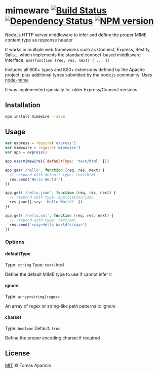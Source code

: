 # mimeware [![Build Status](https://api.travis-ci.org/h2non/mimeware.svg?branch=master)][travis] [![Dependency Status](https://gemnasium.com/h2non/mimeware.svg)][gemnasium] [![NPM version](https://badge.fury.io/js/mimewire.svg)][npm]

Node.js HTTP server middleware to infer and define the proper MIME content type as response header

It works in multiple web frameworks such as Connect, Express, Restify, Sails...
which implements the standard connect-based middleware interface: `use(function (req, res, next) { ... })`

Includes all 600+ types and 800+ extensions defined by the Apache project, plus additional types submitted by the node.js community. Uses [node-mime](https://github.com/broofa/node-mime)

It was implemented specially for older Express/Connect versions

## Installation

```bash
npm install mimewire --save
```

## Usage

```js
var express = require('express')
var mimewire = require('mimewire')
var app = express()

app.use(mimewire({ defaultType: 'text/html' }))

app.get('/hello', function (req, res, next) {
  // respond with default type: text/html
  res.send('Hello World!')
})

app.get('/hello.json', function (req, res, next) {
  // respond with type: application/json
  res.json({ say: 'Hello World!' })
})

app.get('/hello.xml', function (req, res, next) {
  // respond with type: text/xml
  res.send('<say>Hello World!</say>')
})
```

### Options

#### defaultType
Type: `string` Type: `text/html`

Define the default MIME type to use if cannot infer it

#### ignore
Type: `array<string|regex>`

An array of regex or string-like path patterns to ignore

#### charset
Type: `boolean` Default: `true`

Define the proper encoding charset if required

## License

[MIT](http://opensource.org/licenses/MIT) © Tomas Aparicio

[travis]: http://travis-ci.org/h2non/mimeware
[gemnasium]: https://gemnasium.com/h2non/mimeware
[npm]: http://npmjs.org/package/mimeware
